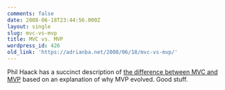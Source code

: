 ```yaml
---
comments: false
date: 2008-06-18T23:44:56.000Z
layout: single
slug: mvc-vs-mvp
title: MVC vs. MVP
wordpress_id: 426
old_link: 'https://adrianba.net/2008/06/18/mvc-vs-mvp/'
---
```

Phil Haack has a succinct description of [the difference between MVC and MVP](http://haacked.com/archive/2008/06/16/everything-you-wanted-to-know-about-mvc-and-mvp-but.aspx) based on an explanation of why MVP evolved. Good stuff.

 
